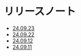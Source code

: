 # リリースノート

- [24.09.23](./24.09.23/)
- [24.09.22](./24.09.22/)
- [24.09.12](./24.09.12/)
- [24.09.11](./24.09.11/)
